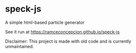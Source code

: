 # speck-js
A simple html-based particle generator

See it run at https://ramceconcepcion.github.io/speck-js

Disclaimer: This project is made with old code and is currently unmaintained.
